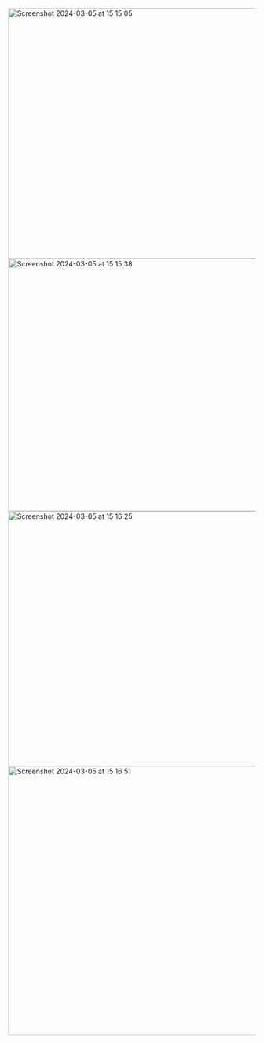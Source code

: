 <img width="510" alt="Screenshot 2024-03-05 at 15 15 05" src="https://github.com/ismoil793/HW-3-HW4-amazon/assets/33512473/3a0e2844-26e3-4b3c-a316-2eb99cdd712f">
<img width="514" alt="Screenshot 2024-03-05 at 15 15 38" src="https://github.com/ismoil793/HW-3-HW4-amazon/assets/33512473/ed50aae8-7f0f-4c57-bfc2-1c7634b5d2fc">
<img width="519" alt="Screenshot 2024-03-05 at 15 16 25" src="https://github.com/ismoil793/HW-3-HW4-amazon/assets/33512473/83d136ca-9ce3-4890-9426-a0fc182668d7">
<img width="548" alt="Screenshot 2024-03-05 at 15 16 51" src="https://github.com/ismoil793/HW-3-HW4-amazon/assets/33512473/fbc5bae2-201f-4f83-993a-3d9cba1b8784">



